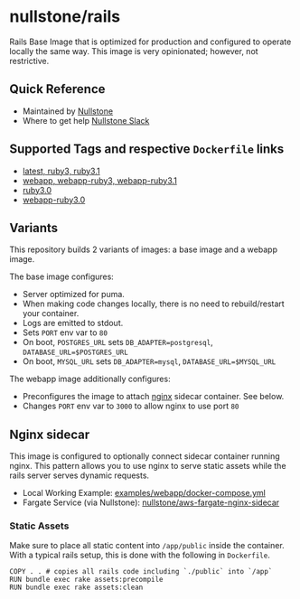 # nullstone/rails

Rails Base Image that is optimized for production and configured to operate locally the same way.
This image is very opinionated; however, not restrictive.

## Quick Reference

- Maintained by
  [Nullstone](https://nullstone.io)
- Where to get help
  [Nullstone Slack](https://join.slack.com/t/nullstone-community/signup)

## Supported Tags and respective `Dockerfile` links

- [latest, ruby3, ruby3.1](3.1/Dockerfile)
- [webapp, webapp-ruby3, webapp-ruby3.1](3.1/webapp/Dockerfile)
- [ruby3.0](3.0/Dockerfile)
- [webapp-ruby3.0](3.0/webapp/Dockerfile)

## Variants

This repository builds 2 variants of images: a base image and a webapp image.

The base image configures:
- Server optimized for puma.
- When making code changes locally, there is no need to rebuild/restart your container.
- Logs are emitted to stdout.
- Sets `PORT` env var to `80`
- On boot, `POSTGRES_URL` sets `DB_ADAPTER=postgresql`, `DATABASE_URL=$POSTGRES_URL`
- On boot, `MYSQL_URL` sets `DB_ADAPTER=mysql`, `DATABASE_URL=$MYSQL_URL`

The webapp image additionally configures:
- Preconfigures the image to attach [nginx](https://www.nginx.com/) sidecar container. See below.
- Changes `PORT` env var to `3000` to allow nginx to use port `80`

## Nginx sidecar

This image is configured to optionally connect sidecar container running nginx.
This pattern allows you to use nginx to serve static assets while the rails server serves dynamic requests.

- Local Working Example: [examples/webapp/docker-compose.yml](examples/webapp/docker-compose.yml)
- Fargate Service (via Nullstone): [nullstone/aws-fargate-nginx-sidecar](https://app.nullstone.io/orgs/BSick7/registry/modules/nullstone/aws-fargate-nginx-sidecar)

### Static Assets

Make sure to place all static content into `/app/public` inside the container.
With a typical rails setup, this is done with the following in `Dockerfile`.
```
COPY . . # copies all rails code including `./public` into `/app`
RUN bundle exec rake assets:precompile
RUN bundle exec rake assets:clean
```
